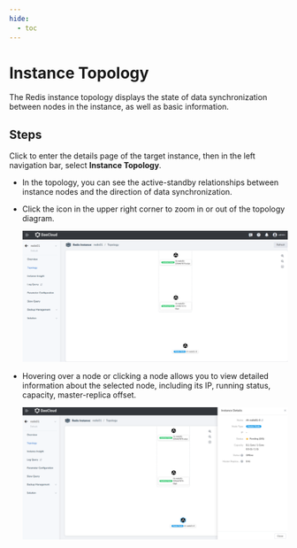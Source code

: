 ```yaml
---
hide:
  - toc
---
```


# Instance Topology

The Redis instance topology displays the state of data synchronization between nodes in the instance, 
as well as basic information.

## Steps

Click to enter the details page of the target instance, then in the left navigation bar, select **Instance Topology**.

- In the topology, you can see the active-standby relationships between instance nodes and the direction 
  of data synchronization.

- Click the icon in the upper right corner to zoom in or out of the topology diagram.

    ![Instance Topology](../images/topology.png)

- Hovering over a node or clicking a node allows you to view detailed information about the selected node, 
  including its IP, running status, capacity, master-replica offset.

    ![Topology Detail](../images/detail.png)